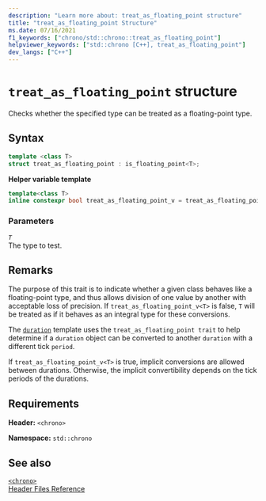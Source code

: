 ```yaml
---
description: "Learn more about: treat_as_floating_point structure"
title: "treat_as_floating_point Structure"
ms.date: 07/16/2021
f1_keywords: ["chrono/std::chrono::treat_as_floating_point"]
helpviewer_keywords: ["std::chrono [C++], treat_as_floating_point"]
dev_langs: ["C++"]
---
```

# `treat_as_floating_point` structure

Checks whether the specified type can be treated as a floating-point type.

## Syntax

```cpp
template <class T>
struct treat_as_floating_point : is_floating_point<T>;
```

**Helper variable template**

```cpp
template<class T>
inline constexpr bool treat_as_floating_point_v = treat_as_floating_point<T>::value;
```

### Parameters

*`T`*\
The type to test.

## Remarks

The purpose of this trait is to indicate whether a given class behaves like a floating-point type, and thus allows division of one value by another with acceptable loss of precision. If `treat_as_floating_point_v<T>` is false, `T` will be treated as if it behaves as an integral type for these conversions.

The [`duration`](duration-class.md) template uses the `treat_as_floating_point trait` to help determine if a `duration` object
can be converted to another `duration` with a different tick `period`.

If `treat_as_floating_point_v<T>` is true, implicit conversions are allowed between durations. Otherwise, the implicit convertibility depends on the tick periods of the durations.

## Requirements

**Header:** `<chrono>`

**Namespace:** `std::chrono`

## See also

[`<chrono>`](chrono.md)\
[Header Files Reference](cpp-standard-library-header-files.md)
